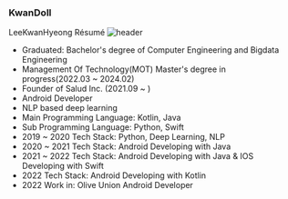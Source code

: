 ### KwanDoll 

LeeKwanHyeong Résumé
![header](https://capsule-render.vercel.app/api?type=rect&color=gradient&height=1)
- Graduated: Bachelor's degree of Computer Engineering and Bigdata Engineering
- Management Of Technology(MOT) Master's degree in progress(2022.03 ~ 2024.02)
- Founder of Salud Inc. (2021.09 ~ )
- Android Developer
- NLP based deep learning
- Main Programming Language: Kotlin, Java
- Sub Programming Language: Python, Swift
- 2019 ~ 2020 Tech Stack: Python, Deep Learning, NLP
- 2020 ~ 2021 Tech Stack: Android Developing with Java
- 2021 ~ 2022 Tech Stack: Android Developing with Java & IOS Developing with Swift
- 2022 Tech Stack: Android Developing with Kotlin
- 2022 Work in: Olive Union Android Developer
